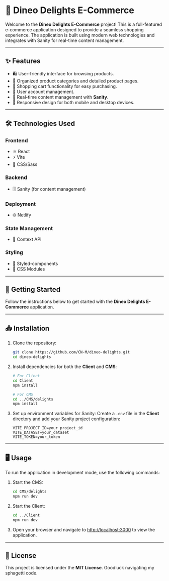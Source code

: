 # 🍰 Dineo Delights E-Commerce

Welcome to the **Dineo Delights E-Commerce** project! This is a full-featured e-commerce application designed to provide a seamless shopping experience. The application is built using modern web technologies and integrates with Sanity for real-time content management.

---

## ✨ Features
- 🛍️ User-friendly interface for browsing products.
- 📂 Organized product categories and detailed product pages.
- 🛒 Shopping cart functionality for easy purchasing.
- 👤 User account management.
- 📡 Real-time content management with **Sanity**.
- 📱 Responsive design for both mobile and desktop devices.

---

## 🛠️ Technologies Used

### Frontend
- ⚛️ React
- ⚡ Vite
- 🎨 CSS/Sass

### Backend
- 🗄️ Sanity (for content management)

### Deployment
- 🌐 Netlify

### State Management
- 🌟 Context API

### Styling
- 💅 Styled-components
- 🎨 CSS Modules

---

## 🚀 Getting Started

Follow the instructions below to get started with the **Dineo Delights E-Commerce** application.

---

## 📥 Installation

1. Clone the repository:
   ```bash
   git clone https://github.com/CN-M/dineo-delights.git
   cd dineo-delights
   ```

2. Install dependencies for both the **Client** and **CMS**:
   ```bash
   # For Client
   cd Client
   npm install

   # For CMS
   cd ../CMS/delights
   npm install
   ```

3. Set up environment variables for Sanity:
   Create a `.env` file in the **Client** directory and add your Sanity project configuration:
   ```plaintext
   VITE_PROJECT_ID=your_project_id
   VITE_DATASET=your_dataset
   VITE_TOKEN=your_token
   ```

---

## 🖥️ Usage

To run the application in development mode, use the following commands:

1. Start the CMS:
   ```bash
   cd CMS/delights
   npm run dev
   ```

2. Start the Client:
   ```bash
   cd ../Client
   npm run dev
   ```

3. Open your browser and navigate to [http://localhost:3000](http://localhost:3000) to view the application.

---

## 📄 License

This project is licensed under the **MIT License**. Goodluck navigating my sphagetti code.
